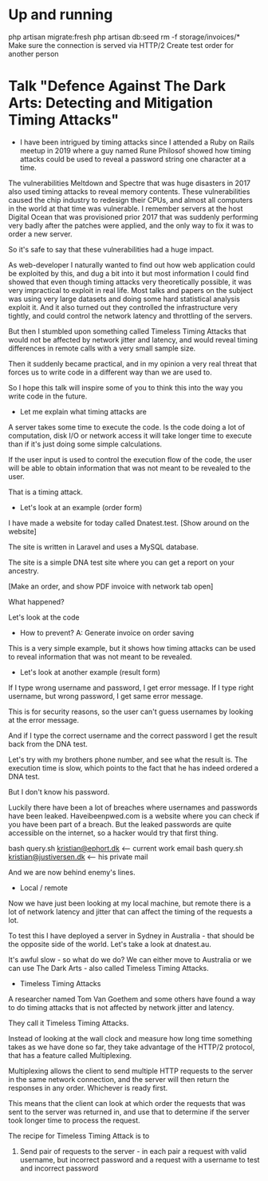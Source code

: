 # Up and running

php artisan migrate:fresh
php artisan db:seed
rm -f storage/invoices/*
Make sure the connection is served via HTTP/2
Create test order for another person


# Talk "Defence Against The Dark Arts: Detecting and Mitigation Timing Attacks"

 - I have been intrigued by timing attacks since I attended a Ruby on Rails meetup in 2019 where a guy named Rune Philosof 
showed how timing attacks could be used to reveal a password string one character at a time.

The vulnerabilities Meltdown and Spectre that was huge disasters in 2017 also used timing attacks to reveal memory contents.
These vulnerabilities caused the chip industry to redesign their CPUs, and almost all computers in the world at that 
time was vulnerable.
I remember servers at the host Digital Ocean that was provisioned prior 2017 that was suddenly performing very badly after
the patches were applied, and the only way to fix it was to order a new server.

So it's safe to say that these vulnerabilities had a huge impact.

As web-developer I naturally wanted to find out how web application could be exploited by this, and dug a bit into it
but most information I could find showed that even though timing attacks very theoretically possible, it was very
impractical to exploit in real life.
Most talks and papers on the subject was using very large datasets and doing some hard statistical analysis exploit it.
And it also turned out they controlled the infrastructure very tightly, and could control the network latency and throttling
of the servers.

But then I stumbled upon something called Timeless Timing Attacks that would not be affected by network jitter and latency,
and would reveal timing differences in remote calls with a very small sample size.

Then it suddenly became practical, and in my opinion a very real threat that forces us to write code in a different way
than we are used to.

So I hope this talk will inspire some of you to think this into the way you write code in the future.

 - Let me explain what timing attacks are

A server takes some time to execute the code. Is the code doing a lot of computation, disk I/O or network access
it will take longer time to execute than if it's just doing some simple calculations.

If the user input is used to control the execution flow of the code, the user will be able to obtain information 
that was not meant to be revealed to the user.

That is a timing attack.

 - Let's look at an example (order form)

I have made a website for today called Dnatest.test.
[Show around on the website]

The site is written in Laravel and uses a MySQL database.

The site is a simple DNA test site where you can get a report on your ancestry.

[Make an order, and show PDF invoice with network tab open]

What happened?

Let's look at the code

 - How to prevent?
A: Generate invoice on order saving

This is a very simple example, but it shows how timing attacks can be used to reveal information that was not meant to be
revealed.

 - Let's look at another example (result form)

If I type wrong username and password, I get error message.
If I type right username, but wrong password, I get same error message.

This is for security reasons, so the user can't guess usernames by looking at the error message.

And if I type the correct username and the correct password I get the result back from the DNA test.

Let's try with my brothers phone number, and see what the result is.
The execution time is slow, which points to the fact that he has indeed ordered a DNA test.

But I don't know his password.

Luckily there have been a lot of breaches where usernames and passwords have been leaked. Haveibeenpwed.com is a website
where you can check if you have been part of a breach.
But the leaked passwords are quite accessible on the internet, so a hacker would try that first thing.

bash query.sh kristian@ephort.dk <-- current work email
bash query.sh kristian@justiversen.dk <-- his private mail

And we are now behind enemy's lines.

 - Local / remote

Now we have just been looking at my local machine, but remote there is a lot of network latency and jitter that can
affect the timing of the requests a lot.

To test this I have deployed a server in Sydney in Australia - that should be the opposite side of the world.
Let's take a look at dnatest.au.

It's awful slow - so what do we do? 
We can either move to Australia or we can use The Dark Arts - also called Timeless Timing Attacks.

 - Timeless Timing Attacks

A researcher named Tom Van Goethem and some others have found a way to do timing attacks that is not affected by network jitter and latency.

They call it Timeless Timing Attacks.

Instead of looking at the wall clock and measure how long time something takes as we have done so far, they take advantage
of the HTTP/2 protocol, that has a feature called Multiplexing.

Multiplexing allows the client to send multiple HTTP requests to the server in the same network connection, and the server
will then return the responses in any order. Whichever is ready first.

This means that the client can look at which order the requests that was sent to the server was returned in, and use that
to determine if the server took longer time to process the request.

The recipe for Timeless Timing Attack is to 
 1) Send pair of requests to the server - in each pair a request with valid username, but incorrect password and a request with a username to test and incorrect password 



